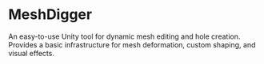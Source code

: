 # MeshDigger
An easy-to-use Unity tool for dynamic mesh editing and hole creation. Provides a basic infrastructure for mesh deformation, custom shaping, and visual effects.
